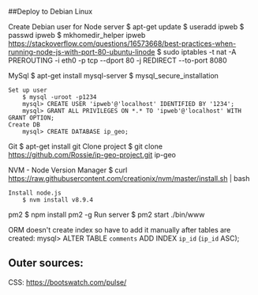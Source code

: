 ##Deploy to Debian Linux

Create Debian user for Node server
    $ apt-get update
    $ useradd ipweb
    $ passwd ipweb
    $ mkhomedir_helper ipweb
    https://stackoverflow.com/questions/16573668/best-practices-when-running-node-js-with-port-80-ubuntu-linode
    $ sudo iptables -t nat -A PREROUTING -i eth0 -p tcp --dport 80 -j REDIRECT --to-port 8080

MySql
    $ apt-get install mysql-server
    $ mysql_secure_installation

    Set up user
        $ mysql -uroot -p1234
        mysql> CREATE USER 'ipweb'@'localhost' IDENTIFIED BY '1234';
        mysql> GRANT ALL PRIVILEGES ON *.* TO 'ipweb'@'localhost' WITH GRANT OPTION;
    Create DB
        mysql> CREATE DATABASE ip_geo;

Git
    $ apt-get install git
    Clone project
        $ git clone https://github.com/Rossie/ip-geo-project.git ip-geo

NVM - Node Version Manager
    $ curl https://raw.githubusercontent.com/creationix/nvm/master/install.sh | bash

    Install node.js
        $ nvm install v8.9.4

pm2
    $ npm install pm2 -g
    Run server
        $ pm2 start ./bin/www

ORM doesn't create index so have to add it manually after tables are created:
    mysql> ALTER TABLE `comments` ADD INDEX `ip_id` (`ip_id` ASC);


## Outer sources:

CSS: https://bootswatch.com/pulse/